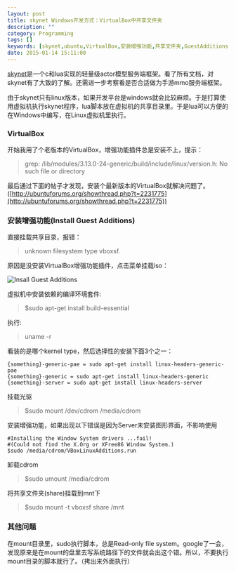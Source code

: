 ```yaml
---
layout: post
title: skynet Windows开发方式：VirtualBox中共享文件夹
description: ""
category: Programming
tags: []
keywords: [skynet,ubuntu,VirtualBox,安装增强功能,共享文件夹,GuestAdditions]
date: 2015-01-14 15:11:00
---
```


[skynet](https://github.com/cloudwu/skynet)是一个c和lua实现的轻量级actor模型服务端框架。看了所有文档，对skynet有了大致的了解。还需进一步考察看是否合适做为手游mmo服务端框架。

<!-- more -->

由于skynet只有linux版本，如果开发平台是windows就会比较麻烦。于是打算使用虚拟机执行skynet程序，lua脚本放在虚拟机的共享目录里。于是lua可以方便的在Windows中编写，在Linux虚拟机里执行。

### VirtualBox

开始我用了个老版本的VirtualBox，增强功能插件总是安装不上，提示：

> grep: /lib/modules/3.13.0-24-generic/build/include/linux/version.h: No such file or directory

最后通过下面的帖子才发现，安装个最新版本的VirtualBox就解决问题了。([http://ubuntuforums.org/showthread.php?t=2231775](http://ubuntuforums.org/showthread.php?t=2231775))

### 安装增强功能(Install Guest Additions)

直接挂载共享目录，报错：

> unknown filesystem type vboxsf.

原因是没安装VirtualBox增强功能插件，点击菜单挂载iso：

![Insall Guest Additions](http://i.stack.imgur.com/ZAIEt.png)

虚拟机中安装依赖的编译环境套件:

> $sudo apt-get install build-essential

执行:

> uname -r

看装的是哪个kernel type，然后选择性的安装下面3个之一：

```
{something}-generic-pae = sudo apt-get install linux-headers-generic-pae
{something}-generic = sudo apt-get install linux-headers-generic
{something}-server = sudo apt-get install linux-headers-server
```

挂载光驱

> $sudo mount /dev/cdrom /media/cdrom

安装增强功能，如果出现以下错误是因为Server未安装图形界面，不影响使用

```
#Installing the Window System drivers ...fail!
#(Could not find the X.Org or XFree86 Window System.)
$sudo /media/cdrom/VBoxLinuxAdditions.run
```

卸载cdrom

> $sudo umount /media/cdrom

将共享文件夹(share)挂载到mnt下

> $sudo mount -t vboxsf share /mnt

### 其他问题

在mount目录里，sudo执行脚本，总是Read-only file system。google了一会，发现原来是在mount的盘里去写系统路径下的文件就会出这个错。所以，不要执行mount目录的脚本就行了。（拷出来外面执行）


